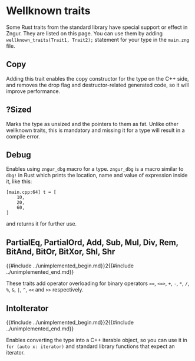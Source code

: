 # Wellknown traits

Some Rust traits from the standard library have special support or effect in Zngur. They are listed on this page.
You can use them by adding `wellknown_traits(Trait1, Trait2);` statement for your type in the `main.zng` file.

## Copy

Adding this trait enables the copy constructor for the type on the C++ side,
and removes the drop flag and destructor-related generated code, so it will improve performance.

## ?Sized

Marks the type as unsized and the pointers to them as fat. Unlike other wellknown traits, this is mandatory and missing it
for a type will result in a compile error.

## Debug

Enables using `zngur_dbg` macro for a type. `zngur_dbg` is a macro similar to `dbg!` in Rust which prints the location, name
and value of expression inside it, like this:

```
[main.cpp:64] t = [
    10,
    20,
    60,
]
```

and returns it for further use.

## PartialEq, PartialOrd, Add, Sub, Mul, Div, Rem, BitAnd, BitOr, BitXor, Shl, Shr

{{#include ../unimplemented_begin.md}}2{{#include ../unimplemented_end.md}}

These traits add operator overloading for binary operators `==`, `<=>`, `+`, `-`, `*`, `/`, `%`, `&`, `|`, `^`, `<<` and `>>` respectively.

## IntoIterator

{{#include ../unimplemented_begin.md}}2{{#include ../unimplemented_end.md}}

Enables converting the type into a C++ iterable object, so you can use it in `for (auto x: iterator)` and standard library functions
that expect an iterator.
